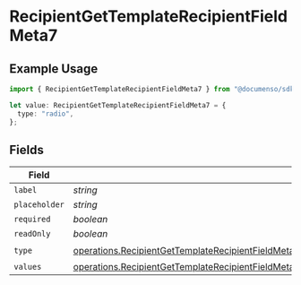 # RecipientGetTemplateRecipientFieldMeta7

## Example Usage

```typescript
import { RecipientGetTemplateRecipientFieldMeta7 } from "@documenso/sdk-typescript/models/operations";

let value: RecipientGetTemplateRecipientFieldMeta7 = {
  type: "radio",
};
```

## Fields

| Field                                                                                                                                                                                                                                                        | Type                                                                                                                                                                                                                                                         | Required                                                                                                                                                                                                                                                     | Description                                                                                                                                                                                                                                                  |
| ------------------------------------------------------------------------------------------------------------------------------------------------------------------------------------------------------------------------------------------------------------ | ------------------------------------------------------------------------------------------------------------------------------------------------------------------------------------------------------------------------------------------------------------ | ------------------------------------------------------------------------------------------------------------------------------------------------------------------------------------------------------------------------------------------------------------ | ------------------------------------------------------------------------------------------------------------------------------------------------------------------------------------------------------------------------------------------------------------ |
| `label`                                                                                                                                                                                                                                                      | *string*                                                                                                                                                                                                                                                     | :heavy_minus_sign:                                                                                                                                                                                                                                           | N/A                                                                                                                                                                                                                                                          |
| `placeholder`                                                                                                                                                                                                                                                | *string*                                                                                                                                                                                                                                                     | :heavy_minus_sign:                                                                                                                                                                                                                                           | N/A                                                                                                                                                                                                                                                          |
| `required`                                                                                                                                                                                                                                                   | *boolean*                                                                                                                                                                                                                                                    | :heavy_minus_sign:                                                                                                                                                                                                                                           | N/A                                                                                                                                                                                                                                                          |
| `readOnly`                                                                                                                                                                                                                                                   | *boolean*                                                                                                                                                                                                                                                    | :heavy_minus_sign:                                                                                                                                                                                                                                           | N/A                                                                                                                                                                                                                                                          |
| `type`                                                                                                                                                                                                                                                       | [operations.RecipientGetTemplateRecipientFieldMetaTemplatesRecipientsResponse200ApplicationJSONResponseBodyFieldsType](../../models/operations/recipientgettemplaterecipientfieldmetatemplatesrecipientsresponse200applicationjsonresponsebodyfieldstype.md) | :heavy_check_mark:                                                                                                                                                                                                                                           | N/A                                                                                                                                                                                                                                                          |
| `values`                                                                                                                                                                                                                                                     | [operations.RecipientGetTemplateRecipientFieldMetaValues](../../models/operations/recipientgettemplaterecipientfieldmetavalues.md)[]                                                                                                                         | :heavy_minus_sign:                                                                                                                                                                                                                                           | N/A                                                                                                                                                                                                                                                          |
